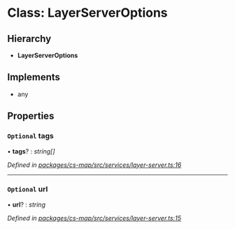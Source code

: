 # Class: LayerServerOptions

## Hierarchy

* **LayerServerOptions**

## Implements

* any

## Properties

### `Optional` tags

• **tags**? : *string[]*

*Defined in [packages/cs-map/src/services/layer-server.ts:16](https://github.com/TNOCS/csnext/blob/34474da7/packages/cs-map/src/services/layer-server.ts#L16)*

___

### `Optional` url

• **url**? : *string*

*Defined in [packages/cs-map/src/services/layer-server.ts:15](https://github.com/TNOCS/csnext/blob/34474da7/packages/cs-map/src/services/layer-server.ts#L15)*
